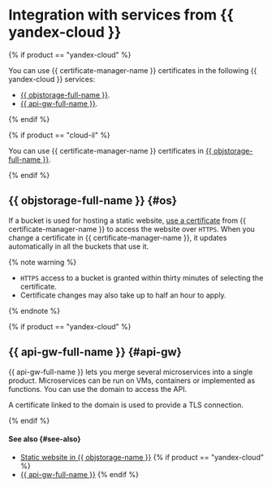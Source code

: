 # Integration with services from {{ yandex-cloud }}

{% if product == "yandex-cloud" %}

You can use {{ certificate-manager-name }} certificates in the following {{ yandex-cloud }} services:
* [{{ objstorage-full-name }}](#os).
* [{{ api-gw-full-name }}](#api-gw).

{% endif %}

{% if product == "cloud-il" %}

You can use {{ certificate-manager-name }} certificates in [{{ objstorage-full-name }}](#os).

{% endif %}

## {{ objstorage-full-name }} {#os}

If a bucket is used for hosting a static website, [use a certificate](../../storage/operations/hosting/certificate.md#cert-manager) from {{ certificate-manager-name }} to access the website over `HTTPS`. When you change a certificate in {{ certificate-manager-name }}, it updates automatically in all the buckets that use it.

{% note warning %}

* `HTTPS` access to a bucket is granted within thirty minutes of selecting the certificate.
* Certificate changes may also take up to half an hour to apply.

{% endnote %}

{% if product == "yandex-cloud" %}

## {{ api-gw-full-name }} {#api-gw}

{{ api-gw-full-name }} lets you merge several microservices into a single product. Microservices can be run on VMs, containers or implemented as functions. You can use the domain to access the API.

A certificate linked to the domain is used to provide a TLS connection.

{% endif %}

#### See also {#see-also}

* [Static website in {{ objstorage-name }}](../../tutorials/web/static.md)
{% if product == "yandex-cloud" %}
* [{{ api-gw-full-name }}](../../api-gateway/index.yaml)
{% endif %}
